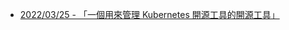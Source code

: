 - [2022/03/25 - 「一個用來管理 Kubernetes 開源工具的開源工具」](https://www.facebook.com/110694344098040/posts/493326122501525/)
